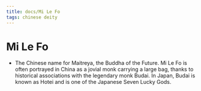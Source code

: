 ```yaml
---
title: docs/Mi Le Fo
tags: chinese deity
---
```


# Mi Le Fo 
- The Chinese name for Maitreya, the Buddha of the Future. Mi Le Fo is often portrayed in China as a jovial monk carrying a large bag, thanks to historical associations with the legendary monk Budai. In Japan, Budai is known as Hotei and is one of the Japanese Seven Lucky Gods.